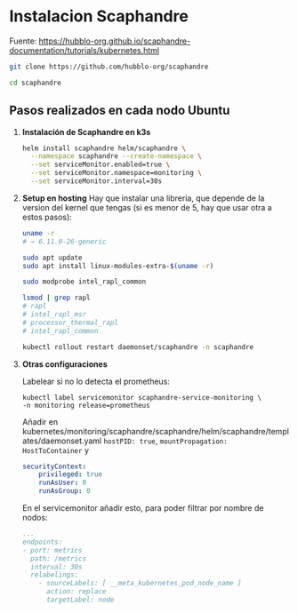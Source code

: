 # Instalacion Scaphandre

Fuente: https://hubblo-org.github.io/scaphandre-documentation/tutorials/kubernetes.html

```bash
git clone https://github.com/hubblo-org/scaphandre

cd scaphandre
```

## Pasos realizados en cada nodo Ubuntu

1. **Instalación de Scaphandre en k3s**  
   ```bash
   helm install scaphandre helm/scaphandre \
     --namespace scaphandre --create-namespace \
     --set serviceMonitor.enabled=true \
     --set serviceMonitor.namespace=monitoring \
     --set serviceMonitor.interval=30s
    ```

2. **Setup en hosting**
Hay que instalar una libreria, que depende de la version del kernel que tengas (si es menor de 5, hay que usar otra a estos pasos):
    ```bash
    uname -r
    # → 6.11.0-26-generic

    sudo apt update
    sudo apt install linux-modules-extra-$(uname -r)

    sudo modprobe intel_rapl_common

    lsmod | grep rapl
    # rapl
    # intel_rapl_msr
    # processor_thermal_rapl
    # intel_rapl_common

    kubectl rollout restart daemonset/scaphandre -n scaphandre
    ```

3. **Otras configuraciones**

    Labelear si no lo detecta el prometheus:
    ```
    kubectl label servicemonitor scaphandre-service-monitoring \
    -n monitoring release=prometheus
    ```
    Añadir en kubernetes/monitoring/scaphandre/scaphandre/helm/scaphandre/templates/daemonset.yaml ```hostPID: true```, ```mountPropagation: HostToContainer``` y
    ```yaml 
    securityContext:
        privileged: true
        runAsUser: 0
        runAsGroup: 0
    ```
    En el servicemonitor añadir esto, para poder filtrar por nombre de nodos:
    ```yaml 
    ...
    endpoints:
    - port: metrics
      path: /metrics
      interval: 30s
      relabelings:
        - sourceLabels: [ __meta_kubernetes_pod_node_name ]
          action: replace
          targetLabel: node
    ```